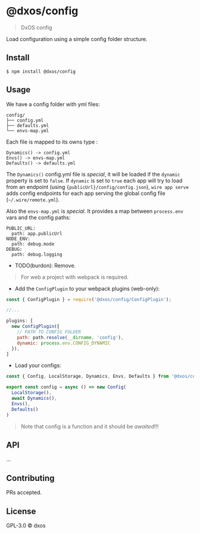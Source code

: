 
# @dxos/config
> DxOS config

Load configuration using a simple config folder structure.


## Install

```
$ npm install @dxos/config
```

## Usage

We have a config folder with yml files:

```
config/
├── config.yml
├── defaults.yml
└── envs-map.yml

```

Each file is mapped to its owns type :

```
Dynamics() -> config.yml
Envs() -> envs-map.yml
Defaults() -> defaults.yml
```

The `Dynamics()` config.yml file is *special*, it will be loaded if the `dynamic` property is set to `false`.
If `dynamic` is set to `true` each app will try to load from an endpoint (using `{publicUrl}/config/config.json`),
`wire app serve` adds config endpoints for each app serving the global config file (`~/.wire/remote.yml`).

Also the `envs-map.yml` is *special*. It provides a map between `process.env` vars and the config paths:

```
PUBLIC_URL:
  path: app.publicUrl
NODE_ENV:
  path: debug.mode
DEBUG:
  path: debug.logging

```

- TODO(burdon): Remove.
> For web a project with webpack is required.

- Add the `ConfigPlugin` to your webpack plugins (web-only):

```js
const { ConfigPlugin } = require('@dxos/config/ConfigPlugin');

//...

plugins: [
  new ConfigPlugin({
    // PATH TO CONFIG FOLDER
    path: path.resolve(__dirname, 'config'),
    dynamic: process.env.CONFIG_DYNAMIC
  }),
]

```

- Load your configs:

```js
const { Config, LocalStorage, Dynamics, Envs, Defaults } from '@dxos/config`;

export const config = async () => new Config(
  LocalStorage(),
  await Dynamics(),
  Envs(),
  Defaults()
)

```

> Note that config is a function and it should be *awaited*!!!

## API

...

## Contributing

PRs accepted.

## License

GPL-3.0 © dxos
